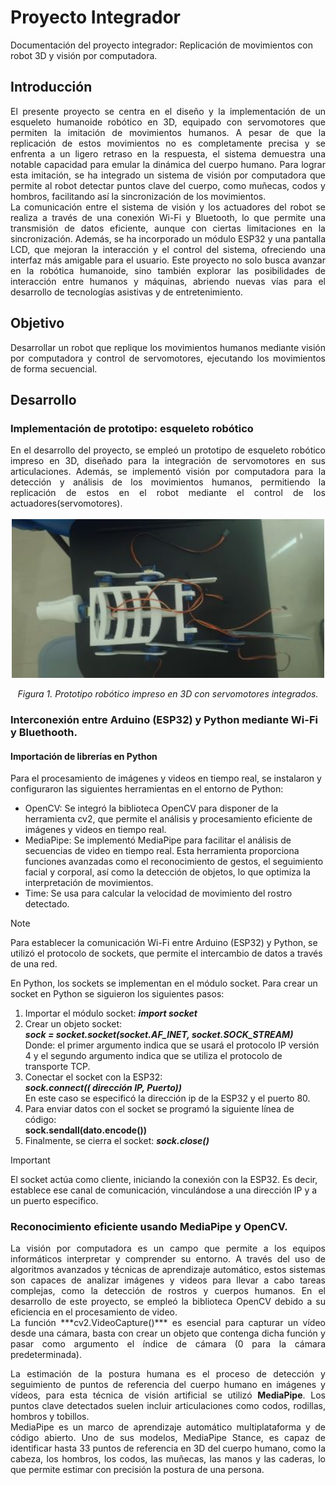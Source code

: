 # Proyecto Integrador
Documentación del proyecto integrador:  Replicación de movimientos con robot 3D y visión por computadora.
## Introducción
<div align="justify">
 El presente proyecto se centra en el diseño y la implementación de un esqueleto humanoide robótico en 3D, equipado con servomotores que permiten la imitación de movimientos 
 humanos. A pesar de que la replicación de estos movimientos no es completamente precisa y se enfrenta a un ligero retraso en la respuesta, el sistema demuestra una notable 
 capacidad para emular la dinámica del cuerpo humano. Para lograr esta imitación, se ha integrado un sistema de visión por computadora que permite al robot detectar puntos 
 clave del cuerpo, como muñecas, codos y hombros, facilitando así la sincronización de los movimientos.<br>
 La comunicación entre el sistema de visión y los actuadores del robot se realiza a través de una conexión Wi-Fi y Bluetooth, lo que permite una transmisión de datos 
 eficiente, aunque con ciertas limitaciones en la sincronización. Además, se ha incorporado un módulo ESP32 y una pantalla LCD, que mejoran la interacción y el control del 
 sistema, ofreciendo una interfaz más amigable para el usuario. Este proyecto no solo busca avanzar en la robótica humanoide, sino también explorar las posibilidades de 
 interacción entre humanos y máquinas, abriendo nuevas vías para el desarrollo de tecnologías asistivas y de entretenimiento.
</div>

## Objetivo 
<div align="justify">
 Desarrollar un robot que replique los movimientos humanos mediante visión por computadora y control de servomotores, ejecutando los movimientos de forma secuencial.
</div>

## Desarrollo 

###  Implementación de prototipo: esqueleto robótico

<div align="justify">
 En el desarrollo del proyecto, se empleó un prototipo de esqueleto robótico impreso en 3D, diseñado para la integración de servomotores en sus articulaciones.
 Además, se implementó visión por computadora para la detección y análisis de los movimientos humanos, permitiendo la replicación de estos en el robot mediante el control de 
 los actuadores(servomotores).
</div>
<br>
 
<div align="center">
  <img src="https://github.com/cbmeli/Proyecto_Integrador/raw/main/prototipo2.jpg" alt="Prototipo del robot" width="500">
  <p><em>Figura 1. Prototipo robótico impreso en 3D con servomotores integrados.</em></p>
</div>

###  Interconexión entre Arduino (ESP32) y Python mediante Wi-Fi y Bluethooth.
#### Importación de librerías en Python

Para el procesamiento de imágenes y videos en tiempo real, se instalaron y configuraron las siguientes herramientas en el entorno de Python:
* OpenCV: Se integró la biblioteca OpenCV para disponer de la herramienta cv2, que permite el análisis y procesamiento eficiente de imágenes
 y videos en tiempo real.
* MediaPipe: Se implementó MediaPipe para facilitar el análisis de secuencias de video en tiempo real. Esta herramienta proporciona funciones
 avanzadas como el reconocimiento de gestos, el seguimiento facial y corporal, así como la detección de objetos, lo que optimiza la interpretación
 de movimientos.
* Time: Se usa para calcular la velocidad de movimiento del rostro detectado.
>[!NOTE]
>
>Para establecer la comunicación Wi-Fi entre Arduino (ESP32) y Python, se utilizó el protocolo de sockets, que permite el intercambio de datos
 a través de una red.

En Python, los sockets se implementan en el módulo socket. Para crear un socket en Python se siguieron los siguientes pasos:

1) Importar el módulo socket: ***import socket***
1) Crear un objeto socket:<br>
 ***sock = socket.socket(socket.AF_INET, socket.SOCK_STREAM)*** <br>
 Donde: el primer argumento indica que se usará el protocolo IP versión
 4 y el segundo argumento indica que se utiliza el protocolo de transporte
 TCP.
1) Conectar el socket con la ESP32: <br>
 ***sock.connect(( dirección IP, Puerto))*** <br>
 En este caso se especificó la dirección ip de la ESP32 y el puerto 80.
1) Para enviar datos con el socket se programó la siguiente línea de código: <br>
 **sock.sendall(dato.encode())**
1)  Finalmente, se cierra el socket: ***sock.close()***

>[!IMPORTANT]
>
>El socket actúa como cliente, iniciando la conexión con la ESP32. Es decir, establece ese canal de comunicación, vinculándose a una dirección IP y a un puerto especifico.

###  Reconocimiento eficiente usando MediaPipe y OpenCV.

<div align="justify">
La visión por computadora es un campo que permite a los equipos informáticos interpretar y comprender su entorno. A través del uso de algoritmos avanzados y técnicas de aprendizaje automático, estos sistemas son capaces de analizar imágenes y videos para llevar a cabo tareas complejas, como la detección de rostros y cuerpos humanos. En el desarrollo de este proyecto, se empleó la biblioteca OpenCV debido a su eficiencia en el procesamiento de video. <br>
La función ***cv2.VideoCapture()*** es esencial para capturar un vídeo desde una cámara, basta con crear un objeto que contenga dicha función y pasar como argumento el índice de cámara (0 para la cámara predeterminada). <br>

La estimación de la postura humana es el proceso de detección y seguimiento de puntos de referencia del cuerpo humano en imágenes y vídeos, para esta técnica de visión artificial se utilizó **MediaPipe**. Los puntos clave detectados suelen incluir articulaciones como codos, rodillas, hombros y tobillos. <br>
MediaPipe es un marco de aprendizaje automático multiplataforma y de código abierto. Uno de sus modelos, MediaPipe Stance, es capaz de identificar hasta 33 puntos de referencia en 3D del cuerpo humano, como la cabeza, los hombros, los codos, las muñecas, las manos y las caderas, lo que permite estimar con precisión la postura de una persona.
</div> 


